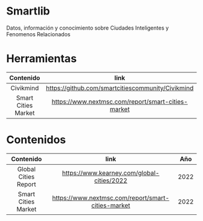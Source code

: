# Smartlib
Datos, información y conocimiento sobre Ciudades Inteligentes y Fenomenos Relacionados

# Herramientas

| Contenido | link | Año |
| :-------------: | :-------------: | :-------------: |
| Civikmind  | https://github.com/smartcitiescommunity/Civikmind | 2020 |
| Smart Cities  Market  | https://www.nextmsc.com/report/smart-cities-market  | 2022 |

# Contenidos

| Contenido | link | Año |
| :-------------: | :-------------: | :-------------: |
| Global Cities Report  | https://www.kearney.com/global-cities/2022 | 2022 |
| Smart Cities  Market  | https://www.nextmsc.com/report/smart-cities-market  | 2022 |



